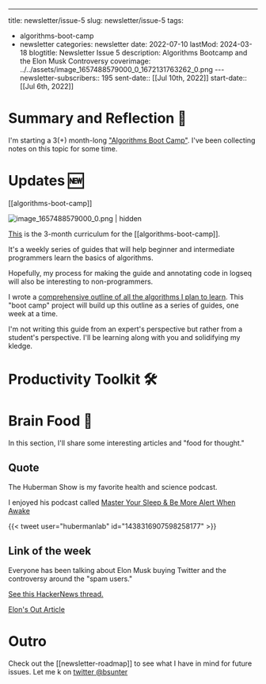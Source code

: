 ---
title: newsletter/issue-5
slug: newsletter/issue-5
tags:
  - algorithms-boot-camp
  - newsletter
categories: newsletter
date: 2022-07-10
lastMod: 2024-03-18
blogtitle: Newsletter Issue 5
description: Algorithms Bootcamp and the Elon Musk Controversy
coverimage: ../../assets/image_1657488579000_0_1672131763262_0.png
---newsletter-subscribers:: 195
sent-date:: [[Jul 10th, 2022]]
start-date:: [[Jul 6th, 2022]]



# Summary and Reflection 🤔


I'm starting a 3(+) month-long ["Algorithms Boot Camp"]([[algorithms-boot-camp]]). I've been collecting notes on this topic for some time.

# Updates 🆕


[[algorithms-boot-camp]]

![image_1657488579000_0.png | hidden](/assets/image_1657488579000_0_1672131763262_0.png)

[This]([[algorithms-boot-camp]]) is the 3-month curriculum for the [[algorithms-boot-camp]].

It's a weekly series of guides that will help beginner and intermediate programmers learn the basics of algorithms.

Hopefully, my process for making the guide and annotating code in logseq will also be interesting to non-programmers.

I wrote a [comprehensive outline of all the algorithms I plan to learn]([[algorithms-boot-camp-study-guide]]). This "boot camp" project will build up this outline as a series of guides, one week at a time.

I'm not writing this guide from an expert's perspective but rather from a student's perspective. I'll be learning along with you and solidifying my kledge.

# Productivity Toolkit 🛠️


# Brain Food 🧠


In this section, I'll share some interesting articles and "food for thought."

## Quote


The Huberman Show is my favorite health and science podcast.

I enjoyed his podcast called [Master Your Sleep & Be More Alert When Awake](https://hubermanlab.com/master-your-sleep-and-be-more-alert-when-awake/)

{{< tweet user="hubermanlab" id="1438316907598258177" >}}

## Link of the week


Everyone has been talking about Elon Musk buying Twitter and the controversy around the "spam users."

[See this HackerNews thread.](https://news.ycombinator.com/item?id=32027341)

[Elon's Out Article](https://www.bloomberg.com/opinion/articles/2022-07-09/elon-s-out)

# Outro


Check out the [[newsletter-roadmap]] to see what I have in mind for future issues. Let me k on [twitter @bsunter](https://twitter.com)


